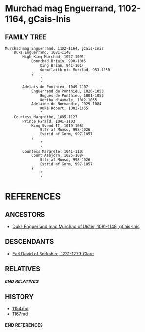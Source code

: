 # Murchad mag Enguerrand, 1102-1164, gCais-Inis

## FAMILY TREE
```
Murchad mag Enguerrand, 1102-1164, gCais-Inis
    Duke Enguerrand, 1081-1148
        High King Murchad, 1027-1095
            Donnchad Briain, 990-1065
                King Brian, 941-1014
                Gormflaith nic Murchad, 953-1030
            ?
                ?
                ?
        Adelais de Ponthieu, 1049-1107
            Enguerrand de Ponthieu, 1026-1053
                Hugues de Ponthieu, 1001-1052
                Bertha d'Aumale, 1002-1055
            Adelaide de Normandie, 1029-1084
                Duke Robert, 1002-1055
                ?
    Countess Margrethe, 1085-1127
        Prince Harald, 1041-1103
            King Svend II, 1019-1083
                Ulfr af Munso, 998-1026
                Estrid af Gorm, 997-1057
            ?   
                ?
                ?
        Countess Margrete, 1041-1107
            Count Asbjorn, 1025-1084
                Ulfr af Munso, 998-1026
                Estrid af Gorm, 997-1057
            ?
                ?
                ?
```


# REFERENCES

## ANCESTORS
* [Duke Enguerrand mac Murchad of Ulster, 1081-1148, gCais-Inis](enguerrand_mac_murchad_1081.md)

## DESCENDANTS
* [Earl David of Berkshire, 1231-1279, Clare](david_1231.md)

## RELATIVES

##### END RELATIVES 
## HISTORY
* [1154.md](../h/1154.md)
* [1167.md](../h/1167.md)

#### END REFERENCES
